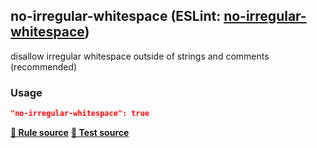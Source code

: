 <!-- Start:AutoDoc:: Modify `src/readme/rules.ts` and run `gulp readme` to update block -->
## no-irregular-whitespace (ESLint: [no-irregular-whitespace](http://eslint.org/docs/rules/no-irregular-whitespace))

disallow irregular whitespace outside of strings and comments (recommended)

### Usage

```json
"no-irregular-whitespace": true
```
**[:straight_ruler: Rule source](https://github.com/buzinas/tslint-eslint-rules/blob/master/src/rules/noIrregularWhitespaceRule.ts)**
**[:blue_book: Test source](https://github.com/buzinas/tslint-eslint-rules/blob/master/src/test/rules/noIrregularWhitespaceRuleTests.ts)**

<!-- End:AutoDoc -->
